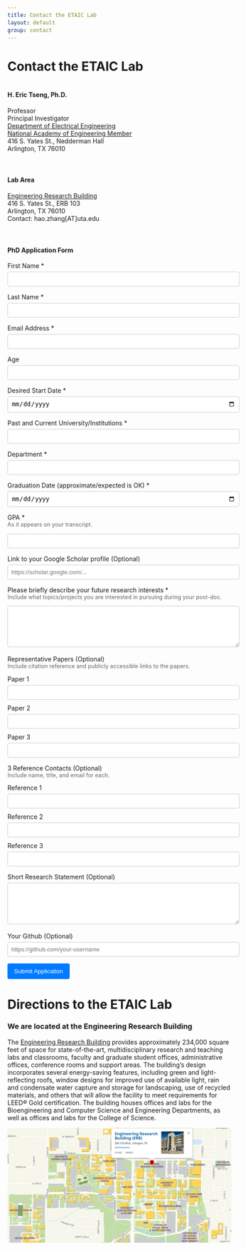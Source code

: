 ```yaml
---
title: Contact the ETAIC Lab
layout: default
group: contact
---
```


# Contact the ETAIC Lab

<div style="display: flex; flex-wrap: wrap; margin-bottom: 40px; gap: 20px;">
<div style="flex: 1; min-width: 300px;">
<h4>H. Eric Tseng, Ph.D.</h4>
<p>
Professor<br>
Principal Investigator<br>
<a href="https://www.uta.edu/academics/schools-colleges/engineering/academics/departments/electrical" target="_blank">Department of Electrical Engineering</a><br>
<a href="https://www.nae.edu/" target="_blank">National Academy of Engineering Member</a><br>
416 S. Yates St., Nedderman Hall<br>
Arlington, TX 76010
</p>
</div>
<div style="flex: 1; min-width: 300px;">
<h4>Lab Area</h4>
<p>
<a href="https://www.uta.edu/maps?building=ERB" target="_blank">Engineering Research Building</a><br>
416 S. Yates St., ERB 103<br>
Arlington, TX 76010<br>
Contact: hao.zhang[AT]uta.edu
</p>
</div>
</div>

<div>
<h4>PhD Application Form</h4>
<form action="https://formspree.io/f/mvgqnnnq" method="POST">

<div style="margin-bottom: 15px;">
<label for="fname" style="display: block; margin-bottom: 5px;">First Name *</label>
<input type="text" id="fname" name="first_name" required style="width: 100%; padding: 8px; border: 1px solid #ccc; border-radius: 4px;">
</div>

<div style="margin-bottom: 15px;">
<label for="lname" style="display: block; margin-bottom: 5px;">Last Name *</label>
<input type="text" id="lname" name="last_name" required style="width: 100%; padding: 8px; border: 1px solid #ccc; border-radius: 4px;">
</div>

<div style="margin-bottom: 15px;">
<label for="email" style="display: block; margin-bottom: 5px;">Email Address *</label>
<input type="email" id="email" name="email" required style="width: 100%; padding: 8px; border: 1px solid #ccc; border-radius: 4px;">
</div>

<div style="margin-bottom: 15px;">
<label for="age" style="display: block; margin-bottom: 5px;">Age</label>
<input type="text" id="age" name="age" style="width: 100%; padding: 8px; border: 1px solid #ccc; border-radius: 4px;">
</div>

<div style="margin-bottom: 15px;">
<label for="start-date" style="display: block; margin-bottom: 5px;">Desired Start Date *</label>
<input type="date" id="start-date" name="desired_start_date" required style="width: 100%; padding: 8px; border: 1px solid #ccc; border-radius: 4px;">
</div>

<div style="margin-bottom: 15px;">
<label for="institutions" style="display: block; margin-bottom: 5px;">Past and Current University/Institutions *</label>
<input type="text" id="institutions" name="institutions" required style="width: 100%; padding: 8px; border: 1px solid #ccc; border-radius: 4px;">
</div>

<div style="margin-bottom: 15px;">
<label for="department" style="display: block; margin-bottom: 5px;">Department *</label>
<input type="text" id="department" name="department" required style="width: 100%; padding: 8px; border: 1px solid #ccc; border-radius: 4px;">
</div>

<div style="margin-bottom: 15px;">
<label for="grad-date" style="display: block; margin-bottom: 5px;">Graduation Date (approximate/expected is OK) *</label>
<input type="date" id="grad-date" name="graduation_date" required style="width: 100%; padding: 8px; border: 1px solid #ccc; border-radius: 4px;">
</div>

<div style="margin-bottom: 15px;">
<label for="gpa" style="display: block; margin-bottom: 5px;">GPA *</label>
<p style="font-size: 0.9em; color: #666; margin-top: -5px;">As it appears on your transcript.</p>
<input type="text" id="gpa" name="gpa" required style="width: 100%; padding: 8px; border: 1px solid #ccc; border-radius: 4px;">
</div>

<div style="margin-bottom: 15px;">
<label for="scholar-link" style="display: block; margin-bottom: 5px;">Link to your Google Scholar profile (Optional)</label>
<input type="url" id="scholar-link" name="google_scholar_profile" style="width: 100%; padding: 8px; border: 1px solid #ccc; border-radius: 4px;" placeholder="https://scholar.google.com/...">
</div>

<div style="margin-bottom: 15px;">
<label for="research-interests" style="display: block; margin-bottom: 5px;">Please briefly describe your future research interests *</label>
<p style="font-size: 0.9em; color: #666; margin-top: -5px;">Include what topics/projects you are interested in pursuing during your post-doc.</p>
<textarea id="research-interests" name="research_interests" rows="5" required style="width: 100%; padding: 8px; border: 1px solid #ccc; border-radius: 4px;"></textarea>
</div>

<div style="margin-bottom: 15px;">
<label style="display: block; margin-bottom: 5px;">Representative Papers (Optional)</label>
<p style="font-size: 0.9em; color: #666; margin-top: -5px;">Include citation reference and publicly accessible links to the papers.</p>
<label for="paper1" style="display: block; margin-bottom: 5px; font-weight: normal;">Paper 1</label>
<input type="text" id="paper1" name="paper_1" style="width: 100%; padding: 8px; border: 1px solid #ccc; border-radius: 4px; margin-bottom: 10px;">
<label for="paper2" style="display: block; margin-bottom: 5px; font-weight: normal;">Paper 2</label>
<input type="text" id="paper2" name="paper_2" style="width: 100%; padding: 8px; border: 1px solid #ccc; border-radius: 4px; margin-bottom: 10px;">
<label for="paper3" style="display: block; margin-bottom: 5px; font-weight: normal;">Paper 3</label>
<input type="text" id="paper3" name="paper_3" style="width: 100%; padding: 8px; border: 1px solid #ccc; border-radius: 4px;">
</div>

<div style="margin-bottom: 15px;">
<label style="display: block; margin-bottom: 5px;">3 Reference Contacts (Optional)</label>
<p style="font-size: 0.9em; color: #666; margin-top: -5px;">Include name, title, and email for each.</p>
<label for="ref1" style="display: block; margin-bottom: 5px; font-weight: normal;">Reference 1</label>
<input type="text" id="ref1" name="reference_1" style="width: 100%; padding: 8px; border: 1px solid #ccc; border-radius: 4px; margin-bottom: 10px;">
<label for="ref2" style="display: block; margin-bottom: 5px; font-weight: normal;">Reference 2</label>
<input type="text" id="ref2" name="reference_2" style="width: 100%; padding: 8px; border: 1px solid #ccc; border-radius: 4px; margin-bottom: 10px;">
<label for="ref3" style="display: block; margin-bottom: 5px; font-weight: normal;">Reference 3</label>
<input type="text" id="ref3" name="reference_3" style="width: 100%; padding: 8px; border: 1px solid #ccc; border-radius: 4px;">
</div>

<div style="margin-bottom: 15px;">
<label for="research-statement" style="display: block; margin-bottom: 5px;">Short Research Statement (Optional)</label>
<textarea id="research-statement" name="research_statement" rows="5" style="width: 100%; padding: 8px; border: 1px solid #ccc; border-radius: 4px;"></textarea>
</div>

<div style="margin-bottom: 15px;">
<label for="github" style="display: block; margin-bottom: 5px;">Your Github (Optional)</label>
<input type="url" id="github" name="github_profile" style="width: 100%; padding: 8px; border: 1px solid #ccc; border-radius: 4px;" placeholder="https://github.com/your-username">
</div>

<input type="hidden" name="_next" value="https://your-site.com/thanks.html">
<input type="text" name="_gotcha" style="display:none !important">

<button type="submit" style="background-color: #007bff; color: white; padding: 10px 15px; border: none; border-radius: 4px; cursor: pointer;">Submit Application</button>
</form>
</div>

# Directions to the ETAIC Lab
### We are located at the Engineering Research Building
The [Engineering Research Building](https://www.uta.edu/maps?building=ERB) provides approximately 234,000 square feet of space for state-of-the-art, multidisciplinary research and teaching labs and classrooms, faculty and graduate student offices, administrative offices, conference rooms and support areas. The building’s design incorporates several energy-saving features, including green and light-reflecting roofs, window designs for improved use of available light, rain and condensate water capture and storage for landscaping, use of recycled materials, and others that will allow the facility to meet requirements for LEED® Gold certification. The building houses offices and labs for the Bioengineering and Computer Science and Engineering Departments, as well as offices and labs for the College of Science.

<img class="img-fluid" src="/static/img/map_to_ERB.png" alt="Map of Mission Bay">
